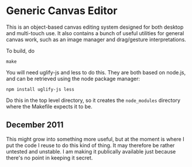 # Generic Canvas Editor

This is an object-based canvas editing system designed for both
desktop and multi-touch use. It also contains a bunch of useful
utilities for general canvas work, such as an image manager and
drag/gesture interpretations.

To build, do

    make

You will need uglify-js and less to do this. They are both based on
node.js, and can be retrieved using the node package manager:

    npm install uglify-js less

Do this in the top level directory, so it creates the `node_modules`
directory where the Makefile expects it to be.


## December 2011

This might grow into something more useful, but at the moment is where
I put the code I reuse to do this kind of thing. It may therefore be
rather untested and unstable. I am making it publically available just
because there's no point in keeping it secret.

